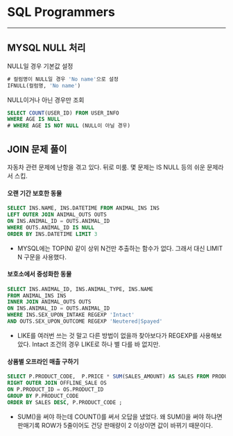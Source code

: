 # SQL Programmers

---
## MYSQL NULL 처리

NULL일 경우 기본값 설정
```SQL
# 컬럼명이 NULL일 경우 'No name'으로 설정
IFNULL(컬럼명, 'No name') 
```

NULL이거나 아닌 경우만 조회
```SQL 
SELECT COUNT(USER_ID) FROM USER_INFO
WHERE AGE IS NULL 
# WHERE AGE IS NOT NULL (NULL이 아닐 경우)
```

## JOIN 문제 풀이
자동차 관련 문제에 난항을 겪고 있다. 뒤로 미룸. 
몇 문제는 IS NULL 등의 쉬운 문제라서 스킵. 

#### 오랜 기간 보호한 동물
```SQL
SELECT INS.NAME, INS.DATETIME FROM ANIMAL_INS INS
LEFT OUTER JOIN ANIMAL_OUTS OUTS
ON INS.ANIMAL_ID = OUTS.ANIMAL_ID
WHERE OUTS.ANIMAL_ID IS NULL
ORDER BY INS.DATETIME LIMIT 3
```
* MYSQL에는 TOP(N) 같이 상위 N건만 추출하는 함수가 없다. 그래서 대신 LIMIT N 구문을 사용했다. 


#### 보호소에서 중성화한 동물

```SQL
SELECT INS.ANIMAL_ID, INS.ANIMAL_TYPE, INS.NAME
FROM ANIMAL_INS INS
INNER JOIN ANIMAL_OUTS OUTS
ON INS.ANIMAL_ID = OUTS.ANIMAL_ID
WHERE INS.SEX_UPON_INTAKE REGEXP 'Intact' 
AND OUTS.SEX_UPON_OUTCOME REGEXP 'Neutered|Spayed'
```
* LIKE를 여러번 쓰는 것 말고 다른 방법이 없을까 찾아보다가 REGEXP를 사용해보았다. Intact 조건의 경우 LIKE로 하나 별 다를 바 없지만. 

#### 상품별 오프라인 매출 구하기
```SQL
SELECT P.PRODUCT_CODE,  P.PRICE * SUM(SALES_AMOUNT) AS SALES FROM PRODUCT P
RIGHT OUTER JOIN OFFLINE_SALE OS
ON P.PRODUCT_ID = OS.PRODUCT_ID
GROUP BY P.PRODUCT_CODE
ORDER BY SALES DESC, P.PRODUCT_CODE ;
```
* SUM()을 써야 하는데 COUNT()를 써서 오답을 냈었다. 왜 SUM()을 써야 하냐면 판매기록 ROW가 5줄이어도 건당 판매량이 2 이상이면 값이 바뀌기 때문이다. 

